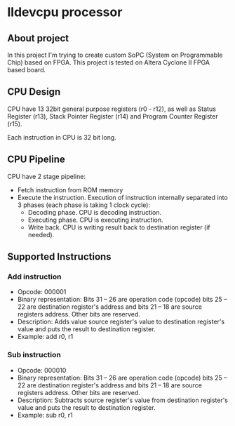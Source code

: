 # lldevcpu processor

## About project

In this project I'm trying to create custom SoPC (System on Programmable Chip) based on FPGA. This project is tested on Altera Cyclone II 
FPGA based board.

## CPU Design

CPU have 13 32bit general purpose registers (r0 - r12), as well as Status Register (r13), Stack Pointer Register (r14) and Program Counter Register (r15).

Each instruction in CPU is 32 bit long.

## CPU Pipeline

CPU have 2 stage pipeline:
- Fetch instruction from ROM memory
- Execute the instruction. Execution of instruction internally separated into 3 phases (each phase is taking 1 clock cycle):
	- Decoding phase. CPU is decoding instruction.
	- Executing phase. CPU is executing instruction. 
	- Write back. CPU is writing result back to destination register (if needed).

## Supported Instructions

### Add instruction

- Opcode: 000001
- Binary representation: Bits 31 – 26 are operation code (opcode) bits 25 – 22 are destination register's address and bits 21 – 18 are source registers address. Other bits are reserved.
- Description: Adds value source register's value to destination register's value and puts the result to destination register.
- Example: add r0, r1

### Sub instruction

- Opcode: 000010
- Binary representation: Bits 31 – 26 are operation code (opcode) bits 25 – 22 are destination register's address and bits 21 – 18 are source registers address. Other bits are reserved.
- Description: Subtracts source register's value from destination register's value and puts the result to destination register.
- Example: sub r0, r1